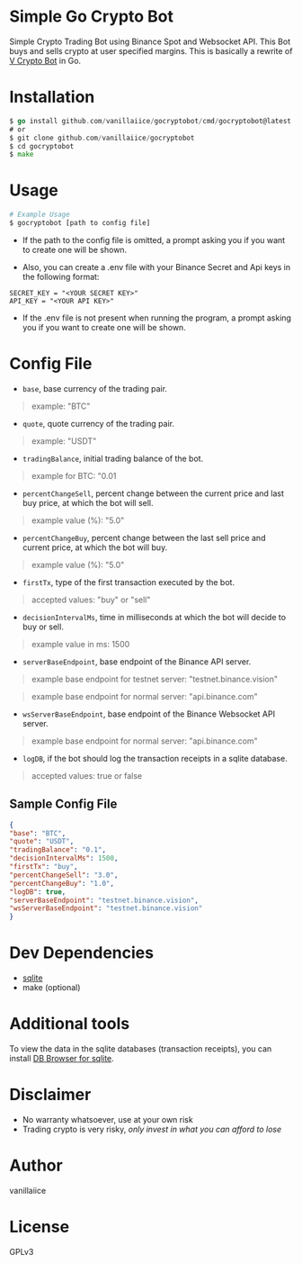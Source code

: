 # Simple Go Crypto Bot

Simple Crypto Trading Bot using Binance Spot and Websocket API.
This Bot buys and sells crypto at user specified margins.
This is basically a rewrite of 
[V Crypto Bot](https://github.com/vanillaiice/vcryptobot) in Go.

# Installation

```go
$ go install github.com/vanillaiice/gocryptobot/cmd/gocryptobot@latest
# or
$ git clone github.com/vanillaiice/gocryptobot
$ cd gocryptobot
$ make
```

# Usage

```sh
# Example Usage
$ gocryptobot [path to config file]
```

- If the path to the config file is omitted, a prompt asking you if you
want to create one will be shown.

- Also, you can create a .env file with your Binance Secret and Api keys
in the following format:

```
SECRET_KEY = "<YOUR SECRET KEY>"
API_KEY = "<YOUR API KEY>"
```

- If the .env file is not present when running the program, a prompt asking you
if you want to create one will be shown.

# Config File

- ```base```, base currency of the trading pair.
> example: "BTC"

- ```quote```, quote currency of the trading pair.
> example: "USDT"

- ```tradingBalance```, initial trading balance of the bot.
> example for BTC: "0.01

- ```percentChangeSell```, percent change between the current price and last buy price, at which the bot will sell.
> example value (%): "5.0"

- ```percentChangeBuy```, percent change between the last sell price and current price, at which the bot will buy.
> example value (%): "5.0"

- ```firstTx```, type of the first transaction executed by the bot.
> accepted values: "buy" or "sell"

- ```decisionIntervalMs```, time in milliseconds at which the bot will decide to buy or sell.
> example value in ms: 1500

- ```serverBaseEndpoint```, base endpoint of the Binance API server.
> example base endpoint for testnet server: "testnet.binance.vision"

> example base endpoint for normal server: "api.binance.com"

- ```wsServerBaseEndpoint```, base endpoint of the Binance Websocket API server.
> example base endpoint for normal server: "api.binance.com"

- ```logDB```, if the bot should log the transaction receipts in a sqlite database.
> accepted values: true or false

## Sample Config File

```json
{
"base": "BTC",
"quote": "USDT",
"tradingBalance": "0.1",
"decisionIntervalMs": 1500,
"firstTx": "buy",
"percentChangeSell": "3.0",
"percentChangeBuy": "1.0",
"logDB": true,
"serverBaseEndpoint": "testnet.binance.vision",
"wsServerBaseEndpoint": "testnet.binance.vision"
}
```

# Dev Dependencies

- [sqlite](https://modules.vlang.io/db.sqlite.html)
- make (optional)

# Additional tools

To view the data in the sqlite databases (transaction receipts), 
you can install [DB Browser for sqlite](https://sqlitebrowser.org/dl/).

# Disclaimer

- No warranty whatsoever, use at your own risk
- Trading crypto is very risky, *only invest in what you can afford to lose*

# Author

vanillaiice

# License

GPLv3
